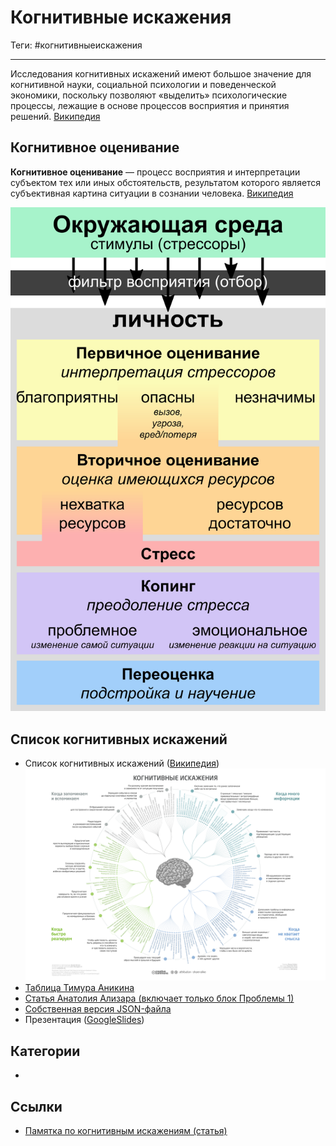 # Когнитивные искажения

Теги: #когнитивныеискажения
___

Исследования когнитивных искажений имеют большое значение для когнитивной науки, социальной психологии и поведенческой экономики, поскольку позволяют «выделить» психологические процессы, лежащие в основе процессов восприятия и принятия решений. [Википедия](https://ru.wikipedia.org/wiki/%D0%9A%D0%BE%D0%B3%D0%BD%D0%B8%D1%82%D0%B8%D0%B2%D0%BD%D0%BE%D0%B5_%D0%B8%D1%81%D0%BA%D0%B0%D0%B6%D0%B5%D0%BD%D0%B8%D0%B5)

## Когнитивное оценивание

**Когнитивное оценивание** — процесс восприятия и интерпретации субъектом тех или иных обстоятельств, результатом которого является субъективная картина ситуации в сознании человека. [Википедия](https://ru.wikipedia.org/wiki/%D0%9A%D0%BE%D0%B3%D0%BD%D0%B8%D1%82%D0%B8%D0%B2%D0%BD%D0%BE%D0%B5_%D0%BE%D1%86%D0%B5%D0%BD%D0%B8%D0%B2%D0%B0%D0%BD%D0%B8%D0%B5)

![Транзакционная модель стресса Ричарда Лазаруса](../assets/Transactional_Model_of_Stress_and_Coping_-_Richard_Lazarus_russian.png)

## Список когнитивных искажений

- Список когнитивных искажений ([Википедия](https://ru.wikipedia.org/wiki/%D0%A1%D0%BF%D0%B8%D1%81%D0%BE%D0%BA_%D0%BA%D0%BE%D0%B3%D0%BD%D0%B8%D1%82%D0%B8%D0%B2%D0%BD%D1%8B%D1%85_%D0%B8%D1%81%D0%BA%D0%B0%D0%B6%D0%B5%D0%BD%D0%B8%D0%B9))
![Список когнитивных искажений (русская Вики)](../assets/Cognitive_biases_diagram_RU.png)
- [Таблица Тимура Аникина](http://metaver.pbworks.com/w/page/74234666/%D0%A1%D0%BF%D0%B8%D1%81%D0%BE%D0%BA%20%D0%BA%D0%BE%D0%B3%D0%BD%D0%B8%D1%82%D0%B8%D0%B2%D0%BD%D1%8B%D1%85%20%D0%B8%D1%81%D0%BA%D0%B0%D0%B6%D0%B5%D0%BD%D0%B8%D0%B9%2C%20%D1%83%D0%BB%D1%83%D1%87%D1%88%D0%B5%D0%BD%D0%BD%D0%B0%D1%8F%20%D0%B2%D0%B5%D1%80%D1%81%D0%B8%D1%8F)
- [Статья Анатолия Ализара (включает только блок Проблемы 1)](https://geektimes.ru/post/282064/)
- [Собственная версия JSON-файла](http://ezh.li/cbcs-json)
- Презентация ([GoogleSlides](https://docs.google.com/presentation/d/14AApIU6ZOrjN5UaED5kvbQkHW971NV_h9pPCtNgi2eg/edit?usp=sharing))

## Категории

* 

## Ссылки

* [Памятка по когнитивным искажениям (статья)](https://medium.com/russian/cognitive-bias-cheat-sheet-5bb0664b67b5)
